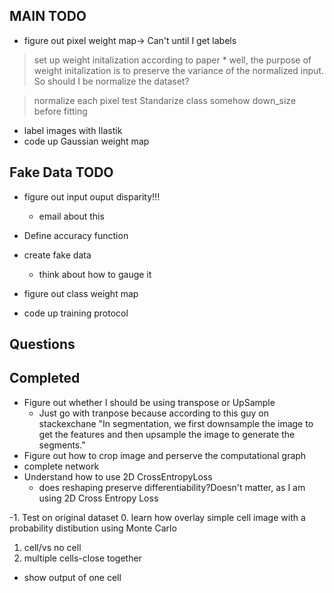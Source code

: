 
## MAIN TODO
* figure out pixel weight map-> Can't until I get labels

> set up weight initalization according to paper
    * well, the purpose of weight initalization is to preserve the variance of the normalized input. So should I be normalize the dataset?

> normalize each pixel
> test Standarize class
> somehow down_size before fitting

* label images with Ilastik
* code up Gaussian weight map


## Fake Data TODO
* figure out input ouput disparity!!!
    * email about this
* Define accuracy function

* create fake data
    * think about how to gauge it
* figure out class weight map
* code up training protocol


## Questions


## Completed
* Figure out whether I should be using transpose or UpSample
    * Just go with tranpose because according to this guy on stackexchane "In segmentation, we first downsample the image to get the features and then upsample the image to generate the segments."
* Figure out how to crop image and perserve the computational graph
* complete network
* Understand how to use 2D CrossEntropyLoss
    * does reshaping preserve differentiability?Doesn't matter, as I am using 2D Cross Entropy Loss


-1. Test on original dataset
0. learn how overlay simple cell image with a probability distibution using Monte Carlo
1. cell/vs no cell
2. multiple cells-close together

* show output of one cell

